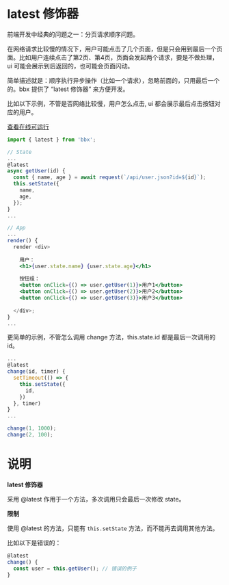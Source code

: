# latest 修饰器

前端开发中经典的问题之一：分页请求顺序问题。

在网络请求比较慢的情况下，用户可能点击了几个页面，但是只会用到最后一个页面。比如用户连续点击了第2页、第4页，页面会发起两个请求，要是不做处理，ui 可能会展示到后返回的，也可能会页面闪动。

简单描述就是：顺序执行异步操作（比如一个请求），忽略前面的，只用最后一个的。bbx 提供了 “latest 修饰器” 来方便开发。

比如以下示例，不管是否网络比较慢，用户怎么点击, ui 都会展示最后点击按钮对应的用户。

[查看在线可运行](https://stackblitz.com/edit/bbx-example-latest)

```jsx
import { latest } from 'bbx';

// State
...
@latest
async getUser(id) {
  const { name, age } = await request(`/api/user.json?id=${id}`);
  this.setState({
    name,
    age,
  });
}
...

// App
...
render() {
  render <div>
    
    用户：
    <h1>{user.state.name} {user.state.age}</h1>
    
    按钮组：
	<button onClick={() => user.getUser(1)}>用户1</button>
	<button onClick={() => user.getUser(2)}>用户2</button>
	<button onClick={() => user.getUser(3)}>用户3</button>
  
  </div>;
}
...
```

更简单的示例，不管怎么调用 change 方法，this.state.id 都是最后一次调用的 id。

```jsx
...
@latest
change(id, timer) {
  setTimeout(() => {
    this.setState({
      id,
    })
  }, timer)
}
...

change(1, 1000);
change(2, 100);
```

# 说明

**latest 修饰器**

采用 @latest 作用于一个方法，多次调用只会最后一次修改 state。

**限制**

使用 @latest 的方法，只能有 `this.setState` 方法，而不能再去调用其他方法。

比如以下是错误的：

```jsx
@latest
change() {
  const user = this.getUser(); // 错误的例子
}
```